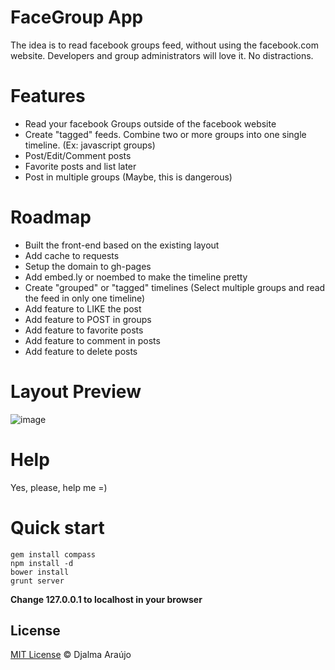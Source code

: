 # FaceGroup App

The idea is to read facebook groups feed, without using the facebook.com website. Developers and group administrators will love it. No distractions.

# Features
* Read your facebook Groups outside of the facebook website
* Create "tagged" feeds. Combine two or more groups into one single timeline. (Ex: javascript groups)
* Post/Edit/Comment posts
* Favorite posts and list later
* Post in multiple groups (Maybe, this is dangerous)

# Roadmap
* Built the front-end based on the existing layout 
* Add cache to requests
* Setup the domain to gh-pages
* Add embed.ly or noembed to make the timeline pretty
* Create "grouped" or "tagged" timelines (Select multiple groups and read the feed in only one timeline)
* Add feature to LIKE the post
* Add feature to POST in groups
* Add feature to favorite posts
* Add feature to comment in posts
* Add feature to delete posts

# Layout Preview
![image](https://raw.github.com/djalmaaraujo/facegroup/master/_assets/preview/facegroup.png)

# Help
Yes, please, help me =)

# Quick start

```
gem install compass
npm install -d
bower install
grunt server
```

**Change 127.0.0.1 to localhost in your browser**

## License

[MIT License](http://djalmaaraujo.mit-license.org/) © Djalma Araújo
